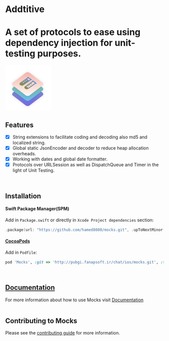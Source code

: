 # Addtitive
# A set of protocols to ease using dependency injection for unit-testing purposes.
<img src="https://github.com/hamed8080/mocks/raw/main/images/icon.png"  width="146" height="146">

## Features

- [x] String extensions to facilitate coding and decoding also md5 and localized string.
- [x] Global static JsonEncoder and decoder to reduce heap allocation overheads.
- [x] Working with dates and global date formatter.
- [x] Protocols over URLSession as well as DispatchQueue and Timer in the light of Unit Testing. 
<br/>

## Installation

#### Swift Package Manager(SPM) 

Add in `Package.swift` or directly in `Xcode Project dependencies` section:

```swift
.package(url: "https://github.com/hamed8080/mocks.git", .upToNextMinor(from: "1.0.1")),
```

#### [CocoaPods](https://cocoapods.org) 

Add in `Podfile`:

```ruby
pod 'Mocks', :git => 'http://pubgi.fanapsoft.ir/chat/ios/mocks.git', :tag => '1.0.1'
```
<br/>

## [Documentation](https://hamed8080.github.io/mocks/mocks/documentation/mocks/)
For more information about how to use Mocks visit [Documentation](https://hamed8080.github.io/mocks/mocks/documentation/mocks/) 
<br/>
<br/>

## Contributing to Mocks
Please see the [contributing guide](/CONTRIBUTING.md) for more information.

<!-- Copyright (c) 2021-2022 Apple Inc and the Swift Project authors. All Rights Reserved. -->
